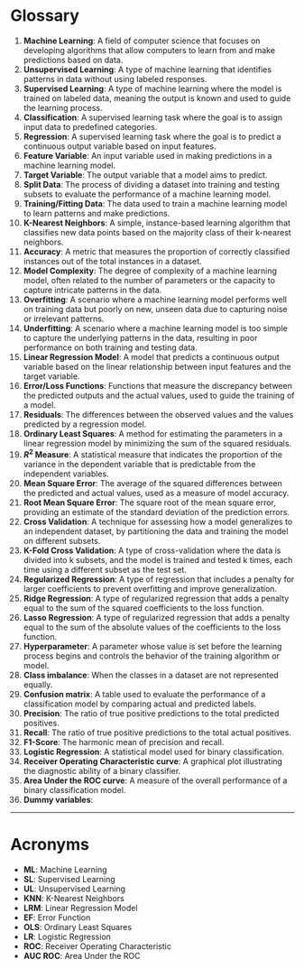 # Glossary
1. **Machine Learning**: A field of computer science that focuses on developing algorithms that allow computers to learn from and make predictions based on data.
2. **Unsupervised Learning**: A type of machine learning that identifies patterns in data without using labeled responses.
3. **Supervised Learning**: A type of machine learning where the model is trained on labeled data, meaning the output is known and used to guide the learning process.
4. **Classification**: A supervised learning task where the goal is to assign input data to predefined categories.
5. **Regression**: A supervised learning task where the goal is to predict a continuous output variable based on input features.
6. **Feature Variable**: An input variable used in making predictions in a machine learning model.
7. **Target Variable**: The output variable that a model aims to predict.
8. **Split Data**: The process of dividing a dataset into training and testing subsets to evaluate the performance of a machine learning model.
9. **Training/Fitting Data**: The data used to train a machine learning model to learn patterns and make predictions.
10. **K-Nearest Neighbors**: A simple, instance-based learning algorithm that classifies new data points based on the majority class of their k-nearest neighbors.
11. **Accuracy**: A metric that measures the proportion of correctly classified instances out of the total instances in a dataset.
12. **Model Complexity**: The degree of complexity of a machine learning model, often related to the number of parameters or the capacity to capture intricate patterns in the data.
13. **Overfitting**: A scenario where a machine learning model performs well on training data but poorly on new, unseen data due to capturing noise or irrelevant patterns.
14. **Underfitting**: A scenario where a machine learning model is too simple to capture the underlying patterns in the data, resulting in poor performance on both training and testing data.
15. **Linear Regression Model**: A model that predicts a continuous output variable based on the linear relationship between input features and the target variable.
16. **Error/Loss Functions**: Functions that measure the discrepancy between the predicted outputs and the actual values, used to guide the training of a model.
17. **Residuals**: The differences between the observed values and the values predicted by a regression model.
18. **Ordinary Least Squares**: A method for estimating the parameters in a linear regression model by minimizing the sum of the squared residuals.
19. **$R^2$ Measure**: A statistical measure that indicates the proportion of the variance in the dependent variable that is predictable from the independent variables.
20. **Mean Square Error**: The average of the squared differences between the predicted and actual values, used as a measure of model accuracy.
21. **Root Mean Square Error**: The square root of the mean square error, providing an estimate of the standard deviation of the prediction errors.
22. **Cross Validation**: A technique for assessing how a model generalizes to an independent dataset, by partitioning the data and training the model on different subsets.
23. **K-Fold Cross Validation**: A type of cross-validation where the data is divided into k subsets, and the model is trained and tested k times, each time using a different subset as the test set.
24. **Regularized Regression**: A type of regression that includes a penalty for larger coefficients to prevent overfitting and improve generalization.
25. **Ridge Regression**: A type of regularized regression that adds a penalty equal to the sum of the squared coefficients to the loss function.
26. **Lasso Regression**: A type of regularized regression that adds a penalty equal to the sum of the absolute values of the coefficients to the loss function.
27. **Hyperparameter**: A parameter whose value is set before the learning process begins and controls the behavior of the training algorithm or model.
28. **Class imbalance**: When the classes in a dataset are not represented equally.
29. **Confusion matrix**: A table used to evaluate the performance of a classification model by comparing actual and predicted labels.
30. **Precision**: The ratio of true positive predictions to the total predicted positives.
31. **Recall**: The ratio of true positive predictions to the total actual positives.
32. **F1-Score**: The harmonic mean of precision and recall.
33. **Logistic Regression**: A statistical model used for binary classification.
34. **Receiver Operating Characteristic curve**: A graphical plot illustrating the diagnostic ability of a binary classifier.
35. **Area Under the ROC curve**: A measure of the overall performance of a binary classification model.
36. **Dummy variables**: 
---
# Acronyms
- **ML**: Machine Learning
- **SL**: Supervised Learning
- **UL**: Unsupervised Learning
- **KNN**: K-Nearest Neighbors
- **LRM**: Linear Regression Model
- **EF**: Error Function
- **OLS**: Ordinary Least Squares
- **LR**: Logistic Regression
- **ROC**: Receiver Operating Characteristic
- **AUC ROC**: Area Under the ROC